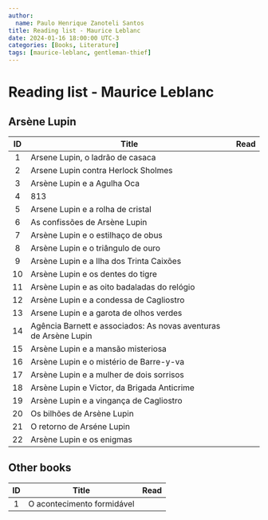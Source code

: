 ```yaml
---
author:
  name: Paulo Henrique Zanoteli Santos
title: Reading list - Maurice Leblanc 
date: 2024-01-16 18:00:00 UTC-3
categories: [Books, Literature]
tags: [maurice-leblanc, gentleman-thief]
---
```


# Reading list - Maurice Leblanc

## Arsène Lupin

| ID  | Title                                                            | Read |
|:---:| ---------------------------------------------------------------- |:----:|
| 1   | Arsene Lupin, o ladrão de casaca                                 |      |
| 2   | Arsene Lupin contra Herlock Sholmes                              |      |
| 3   | Arsène Lupin e a Agulha Oca                                      |      |
| 4   | 813                                                              |      |
| 5   | Arsene Lupin e a rolha de cristal                                |      |
| 6   | As confissões de Arsène Lupin                                    |      |
| 7   | Arsène Lupin e o estilhaço de obus                               |      |
| 8   | Arsène Lupin e o triângulo de ouro                               |      |
| 9   | Arsène Lupin e a Ilha dos Trinta Caixões                         |      |
| 10  | Arsène Lupin e os dentes do tigre                                |      |
| 11  | Arsène Lupin e as oito badaladas do relógio                      |      |
| 12  | Arsène Lupin e a condessa de Cagliostro                          |      |
| 13  | Arsene Lupin e a garota de olhos verdes                          |      |
| 14  | Agência Barnett e associados: As novas aventuras de Arsène Lupin |      |
| 15  | Arsène Lupin e a mansão misteriosa                               |      |
| 16  | Arsène Lupin e o mistério de Barre-y-va                          |      |
| 17  | Arsène Lupin e a mulher de dois sorrisos                         |      |
| 18  | Arsène Lupin e Victor, da Brigada Anticrime                      |      |
| 19  | Arsène Lupin e a vingança de Cagliostro                          |      |
| 20  | Os bilhões de Arsène Lupin                                       |      |
| 21  | O retorno de Arséne Lupin                                        |      |
| 22  | Arsène Lupin e os enigmas                                        |      |

## Other books

| ID  | Title                      | Read |
|:---:| -------------------------- |:----:|
| 1   | O acontecimento formidável |      |
